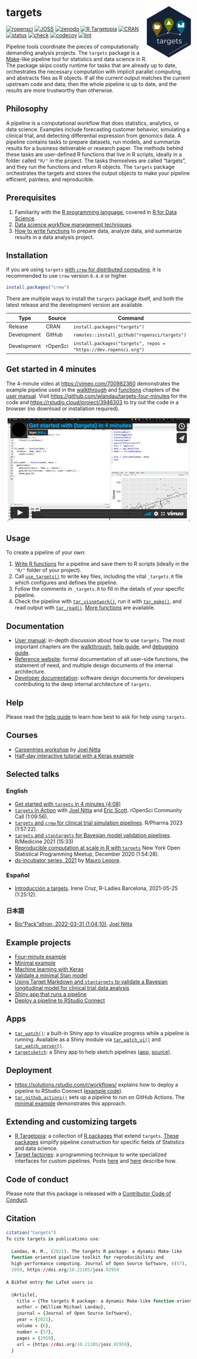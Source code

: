 
# targets <img src='man/figures/logo.png' align="right" height="139"/>

[![ropensci](https://badges.ropensci.org/401_status.svg)](https://github.com/ropensci/software-review/issues/401)
[![JOSS](https://joss.theoj.org/papers/10.21105/joss.02959/status.svg)](https://doi.org/10.21105/joss.02959)
[![zenodo](https://zenodo.org/badge/200093430.svg)](https://zenodo.org/badge/latestdoi/200093430)
[![R
Targetopia](https://img.shields.io/badge/R_Targetopia-member-blue?style=flat&labelColor=gray)](https://wlandau.github.io/targetopia/)
[![CRAN](https://www.r-pkg.org/badges/version/targets)](https://CRAN.R-project.org/package=targets)
[![status](https://www.repostatus.org/badges/latest/active.svg)](https://www.repostatus.org/#active)
[![check](https://github.com/ropensci/targets/workflows/check/badge.svg)](https://github.com/ropensci/targets/actions?query=workflow%3Acheck)
[![codecov](https://codecov.io/gh/ropensci/targets/branch/main/graph/badge.svg?token=3T5DlLwUVl)](https://app.codecov.io/gh/ropensci/targets)
[![lint](https://github.com/ropensci/targets/workflows/lint/badge.svg)](https://github.com/ropensci/targets/actions?query=workflow%3Alint)

Pipeline tools coordinate the pieces of computationally demanding
analysis projects. The `targets` package is a
[Make](https://www.gnu.org/software/make/)-like pipeline tool for
statistics and data science in R. The package skips costly runtime for
tasks that are already up to date, orchestrates the necessary
computation with implicit parallel computing, and abstracts files as R
objects. If all the current output matches the current upstream code and
data, then the whole pipeline is up to date, and the results are more
trustworthy than otherwise.

## Philosophy

A pipeline is a computational workflow that does statistics, analytics,
or data science. Examples include forecasting customer behavior,
simulating a clinical trial, and detecting differential expression from
genomics data. A pipeline contains tasks to prepare datasets, run
models, and summarize results for a business deliverable or research
paper. The methods behind these tasks are user-defined R functions that
live in R scripts, ideally in a folder called `"R/"` in the project. The
tasks themselves are called “targets”, and they run the functions and
return R objects. The `targets` package orchestrates the targets and
stores the output objects to make your pipeline efficient, painless, and
reproducible.

## Prerequisites

1.  Familiarity with the [R programming
    language](https://www.r-project.org/), covered in [R for Data
    Science](https://r4ds.had.co.nz/).
2.  [Data science workflow management
    techniques](https://rstats.wtf/index.html).
3.  [How to write functions](https://r4ds.had.co.nz/functions.html) to
    prepare data, analyze data, and summarize results in a data analysis
    project.

## Installation

If you are using `targets` [with `crew` for distributed
computing](https://books.ropensci.org/targets/crew.html), it is
recommended to use `crew` version `0.4.0` or higher.

``` r
install.packages("crew")
```

There are multiple ways to install the `targets` package itself, and
both the latest release and the development version are available.

| Type        | Source   | Command                                                           |
|-------------|----------|-------------------------------------------------------------------|
| Release     | CRAN     | `install.packages("targets")`                                     |
| Development | GitHub   | `remotes::install_github("ropensci/targets")`                     |
| Development | rOpenSci | `install.packages("targets", repos = "https://dev.ropensci.org")` |

## Get started in 4 minutes

The 4-minute video at <https://vimeo.com/700982360> demonstrates the
example pipeline used in the
[walkthrough](https://books.ropensci.org/targets/walkthrough.html) and
[functions](https://books.ropensci.org/targets/functions.html) chapters
of the [user manual](https://books.ropensci.org/targets/). Visit
<https://github.com/wlandau/targets-four-minutes> for the code and
<https://rstudio.cloud/project/3946303> to try out the code in a browser
(no download or installation required).

[![](./man/figures/video.png)](https://vimeo.com/700982360)

## Usage

To create a pipeline of your own:

1.  [Write R
    functions](https://books.ropensci.org/targets/functions.html) for a
    pipeline and save them to R scripts (ideally in the `"R/"` folder of
    your project).
2.  Call
    [`use_targets()`](https://docs.ropensci.org/targets/reference/use_targets.html)
    to write key files, including the vital `_targets.R` file which
    configures and defines the pipeline.
3.  Follow the comments in `_targets.R` to fill in the details of your
    specific pipeline.
4.  Check the pipeline with
    [`tar_visnetwork()`](https://docs.ropensci.org/targets/reference/tar_visnetwork.html),
    run it with
    [`tar_make()`](https://docs.ropensci.org/targets/reference/tar_make.html),
    and read output with
    [`tar_read()`](https://docs.ropensci.org/targets/reference/tar_read.html).
    [More
    functions](https://docs.ropensci.org/targets/reference/index.html)
    are available.

## Documentation

- [User manual](https://books.ropensci.org/targets/): in-depth
  discussion about how to use `targets`. The most important chapters are
  the
  [walkthrough](https://books.ropensci.org/targets/walkthrough.html),
  [help guide](https://books.ropensci.org/targets/help.html), and
  [debugging guide](https://books.ropensci.org/targets/debugging.html).
- [Reference website](https://docs.ropensci.org/targets/): formal
  documentation of all user-side functions, the statement of need, and
  multiple design documents of the internal architecture.
- [Developer documentation](https://books.ropensci.org/targets-design/):
  software design documents for developers contributing to the deep
  internal architecture of `targets`.

## Help

Please read the [help
guide](https://books.ropensci.org/targets/help.html) to learn how best
to ask for help using `targets`.

## Courses

- [Carpentries
  workshop](https://carpentries-incubator.github.io/targets-workshop/)
  by [Joel Nitta](https://github.com/joelnitta)
- [Half-day interactive tutorial with a Keras
  example](https://github.com/wlandau/targets-tutorial)

## Selected talks

### English

- [Get started with `targets` in 4 minutes
  (4:08)](https://vimeo.com/700982360)
- [`targets` in Action](https://ropensci.org/commcalls/jan2023-targets/)
  with [Joel Nitta](https://github.com/joelnitta) and [Eric
  Scott](https://github.com/Aariq). rOpenSci Community Call (1:09:56).
- [`targets` and `crew` for clinical trial simulation
  pipelines](https://www.youtube.com/watch?v=cyF2dzloVLo&list=PLMtxz1fUYA5C0csy8-wTfFmRYQEB30vr3).
  R/Pharma 2023 (1:57:22).
- [`targets` and `stantargets` for Bayesian model validation
  pipelines](https://youtu.be/HJI5mQJRGpY). R/Medicine 2021 (15:33)
- [Reproducible computation at scale in R with
  `targets`](https://youtu.be/Gqn7Xn4d5NI) New York Open Statistical
  Programming Meetup, December 2020 (1:54:28).
- [ds-incubator series,
  2021](https://www.youtube.com/playlist?list=PLvgdJdJDL-APJqHy5CXs6m4N7hUVp5rb4)
  by [Mauro Lepore](https://github.com/maurolepore).

### Español

- [Introducción a targets](https://www.youtube.com/watch?v=Vj312AfdpBo).
  Irene Cruz, R-Ladies Barcelona, 2021-05-25 (1:25:12).

### 日本語

- [Bio”Pack”athon, 2022-03-31
  (1:04:10)](https://togotv.dbcls.jp/20220331.html), [Joel
  Nitta](https://github.com/joelnitta)

## Example projects

- [Four-minute example](https://github.com/wlandau/targets-four-minutes)
- [Minimal example](https://github.com/wlandau/targets-minimal)
- [Machine learning with
  Keras](https://github.com/wlandau/targets-keras)
- [Validate a minimal Stan
  model](https://github.com/wlandau/targets-stan)
- [Using Target Markdown and `stantargets` to validate a Bayesian
  longitudinal model for clinical trial data
  analysis](https://github.com/wlandau/rmedicine2021-pipeline)
- [Shiny app that runs a
  pipeline](https://github.com/wlandau/targets-shiny)
- [Deploy a pipeline to RStudio
  Connect](https://github.com/sol-eng/targets-deployment-rsc)

## Apps

- [`tar_watch()`](https://docs.ropensci.org/targets/reference/tar_watch.html):
  a built-in Shiny app to visualize progress while a pipeline is
  running. Available as a Shiny module via
  [`tar_watch_ui()`](https://docs.ropensci.org/targets/reference/tar_watch_ui.html)
  and
  [`tar_watch_server()`](https://docs.ropensci.org/targets/reference/tar_watch_server.html).
- [`targetsketch`](https://wlandau.shinyapps.io/targetsketch): a Shiny
  app to help sketch pipelines
  ([app](https://wlandau.shinyapps.io/targetsketch),
  [source](https://github.com/wlandau/targetsketch)).

## Deployment

- <https://solutions.rstudio.com/r/workflows/> explains how to deploy a
  pipeline to RStudio Connect ([example
  code](https://github.com/sol-eng/targets-deployment-rsc)).
- [`tar_github_actions()`](https://docs.ropensci.org/targets/reference/tar_github_actions.html)
  sets up a pipeline to run on GitHub Actions. The [minimal
  example](https://github.com/wlandau/targets-minimal) demonstrates this
  approach.

## Extending and customizing targets

- [R Targetopia](https://wlandau.github.io/targetopia/): a collection of
  [R packages](https://wlandau.github.io/targetopia/packages.html) that
  extend `targets`. [These
  packages](https://wlandau.github.io/targetopia/packages.html) simplify
  pipeline construction for specific fields of Statistics and data
  science.
- [Target
  factories](https://wlandau.github.io/targetopia/contributing.html#target-factories):
  a programming technique to write specialized interfaces for custom
  pipelines. Posts [here](https://ropensci.org/blog/2021/02/03/targets/)
  and [here](https://wlandau.github.io/targetopia/contributing.html)
  describe how.

## Code of conduct

Please note that this package is released with a [Contributor Code of
Conduct](https://ropensci.org/code-of-conduct/).

## Citation

``` r
citation("targets")
To cite targets in publications use:

  Landau, W. M., (2021). The targets R package: a dynamic Make-like
  function-oriented pipeline toolkit for reproducibility and
  high-performance computing. Journal of Open Source Software, 6(57),
  2959, https://doi.org/10.21105/joss.02959

A BibTeX entry for LaTeX users is

  @Article{,
    title = {The targets R package: a dynamic Make-like function-oriented pipeline toolkit for reproducibility and high-performance computing},
    author = {William Michael Landau},
    journal = {Journal of Open Source Software},
    year = {2021},
    volume = {6},
    number = {57},
    pages = {2959},
    url = {https://doi.org/10.21105/joss.02959},
  }
```
